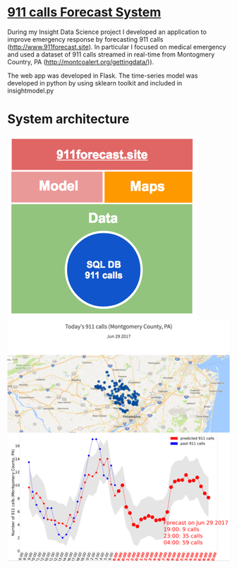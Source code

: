 # [911 calls Forecast System](http://www.911forecast.site)
During my Insight Data Science project I developed an application to improve emergency response by forecasting 911 calls (http://www.911forecast.site). In particular I focused on medical emergency and used a dataset of 911 calls streamed in real-time from Montogmery Country, PA (http://montcoalert.org/gettingdata/)).

The web app was developed in Flask. The time-series model was developed in python by using sklearn toolkit and included in  insightmodel.py

# System architecture
<img src="sys_architecture.png" alt="">



<img src="img_1.png" alt="">



<img src="img_2.png" alt="">

